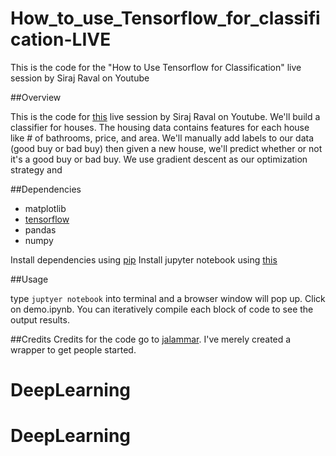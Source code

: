 # How_to_use_Tensorflow_for_classification-LIVE
This is the code for the "How to Use Tensorflow for Classification" live session by Siraj Raval on Youtube

##Overview

This is the code for [this](https://www.youtube.com/watch?v=4urPuRoT1sE) live session by Siraj Raval on Youtube. We'll build
a classifier for houses. The housing data contains features for each house like # of bathrooms, price, and area. We'll manually add labels to our data (good buy or bad buy) then given a new house, we'll predict whether or not it's a good buy or bad buy. We use gradient descent as our optimization strategy and 

##Dependencies

* matplotlib
* [tensorflow](https://www.tensorflow.org/get_started/os_setup)
* pandas
* numpy

Install dependencies using [pip](https://pip.pypa.io/en/stable/)
Install jupyter notebook using [this](http://jupyter.readthedocs.io/en/latest/install.html)

##Usage

type `juptyer notebook` into terminal and a browser window will pop up. Click on demo.ipynb. You can iteratively compile 
each block of code to see the output results.

##Credits
Credits for the code go to [jalammar](https://github.com/jalammar). I've merely created a wrapper to get people started.
# DeepLearning
# DeepLearning
